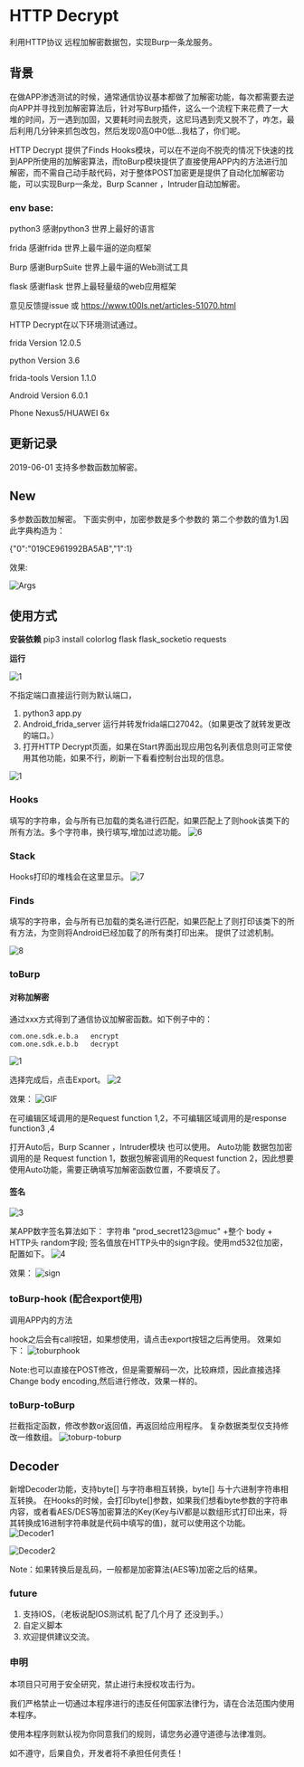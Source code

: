 # HTTP Decrypt

利用HTTP协议 远程加解密数据包，实现Burp一条龙服务。

## 背景
在做APP渗透测试的时候，通常通信协议基本都做了加解密功能，每次都需要去逆向APP并寻找到加解密算法后，针对写Burp插件，这么一个流程下来花费了一大堆的时间，万一遇到加固，又要耗时间去脱壳，这尼玛遇到壳又脱不了，咋怎，最后利用几分钟来抓包改包，然后发现0高0中0低...我枯了，你们呢。

HTTP Decrypt 提供了Finds Hooks模块，可以在不逆向不脱壳的情况下快速的找到APP所使用的加解密算法，而toBurp模块提供了直接使用APP内的方法进行加解密，而不需自己动手敲代码，对于整体POST加密更是提供了自动化加解密功能，可以实现Burp一条龙，Burp Scanner ，Intruder自动加解密。


### env base:
python3
感谢python3 世界上最好的语言

frida
感谢frida  世界上最牛逼的逆向框架

Burp
感谢BurpSuite 世界上最牛逼的Web测试工具

flask
感谢flask 世界上最轻量级的web应用框架

意见反馈提issue 或 https://www.t00ls.net/articles-51070.html

HTTP Decrypt在以下环境测试通过。

frida Version 12.0.5

python Version 3.6

frida-tools Version 1.1.0

Android Version 6.0.1

Phone Nexus5/HUAWEI 6x


## 更新记录
2019-06-01 支持多参数函数加解密。


## New
多参数函数加解密。
下面实例中，加密参数是多个参数的 第二个参数的值为1.因此字典构造为：

{"0":"019CE961992BA5AB","1":1}

效果:

![Args](images/Args.gif)



## 使用方式

**安装依赖**
pip3 install colorlog flask flask_socketio requests

**运行**

![1](images/0.png)

不指定端口直接运行则为默认端口，

1. python3 app.py
2. Android_frida_server 运行并转发frida端口27042。（如果更改了就转发更改的端口。） 
3. 打开HTTP Decrypt页面，如果在Start界面出现应用包名列表信息则可正常使用其他功能，如果不行，刷新一下看看控制台出现的信息。

![1](images/5.png)


### Hooks
填写的字符串，会与所有已加载的类名进行匹配，如果匹配上了则hook该类下的所有方法。多个字符串，换行填写,增加过滤功能。
![6](images/hooks.png)

### Stack
Hooks打印的堆栈会在这里显示。
![7](images/7.png)

### Finds
填写的字符串，会与所有已加载的类名进行匹配，如果匹配上了则打印该类下的所有方法，为空则将Android已经加载了的所有类打印出来。
提供了过滤机制。

![8](images/8.png)

### toBurp

#### 对称加解密

通过xxx方式得到了通信协议加解密函数。如下例子中的：
```
com.one.sdk.e.b.a   encrypt
com.one.sdk.e.b.b   decrypt 
```
![1](images/1.png)

选择完成后，点击Export。
![2](images/2.png)

效果：
![GIF](images/post.gif)

在可编辑区域调用的是Request function 1,2，不可编辑区域调用的是response function3 ,4

打开Auto后，Burp Scanner ，Intruder模块 也可以使用。
Auto功能 数据包加密调用的是 Request function 1，数据包解密调用的Request function 2，因此想要使用Auto功能，需要正确填写加解密函数位置，不要填反了。

#### 签名
![3](images/3.png)

某APP数字签名算法如下：
字符串  "prod_secret123@muc" +整个 body + HTTP头 random字段;
签名值放在HTTP头中的sign字段。使用md532位加密，配置如下。
![4](images/4.png)

效果：
![sign](images/sign.gif)



### toBurp-hook (配合export使用)
调用APP内的方法

hook之后会有call按钮，如果想使用，请点击export按钮之后再使用。
效果如下：
![toburphook](images/toburphook.gif)

Note:也可以直接在POST修改，但是需要解码一次，比较麻烦，因此直接选择Change body encoding,然后进行修改，效果一样的。

### toBurp-toBurp
拦截指定函数，修改参数or返回值，再返回给应用程序。
复杂数据类型仅支持修改一维数组。
![toburp-toburp](images/toburp-toburp.gif)

## Decoder
新增Decoder功能，支持byte[] 与字符串相互转换，byte[] 与十六进制字符串相互转换。
在Hooks的时候，会打印byte[]参数，如果我们想看byte参数的字符串内容，或者看AES/DES等加密算法的Key(Key与iV都是以数组形式打印出来，将其转换成16进制字符串就是代码中填写的值)，就可以使用这个功能。
![Decoder1](images/Decoder1.png)

![Decoder2](images/Decoder2.png)

Note：如果转换后是乱码，一般都是加密算法(AES等)加密之后的结果。

### future
1. 支持IOS，（老板说配IOS测试机 配了几个月了 还没到手。）
2. 自定义脚本
3. 欢迎提供建议交流。



### 申明
本项目只可用于安全研究，禁止进行未授权攻击行为。

我们严格禁止一切通过本程序进行的违反任何国家法律行为，请在合法范围内使用本程序。

使用本程序则默认视为你同意我们的规则，请您务必遵守道德与法律准则。

如不遵守，后果自负，开发者将不承担任何责任！